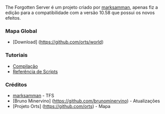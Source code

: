 The Forgotten Server é um projeto criado por [marksamman](https://github.com/marksamman), apenas fiz a edição para a compatibilidade com a versão 10.58 que possui os novos efeitos.

### Mapa Global

* [Download] (https://github.com/orts/world)

### Tutoriais

* [Compilação](http://www.tibiaking.com/forum/topic/51805-compilando-tfs-1x-com-v%C3%ADdeo-aula/)
* [Referência de Scripts](https://github.com/otland/forgottenserver/wiki/Script-Interface)

### Créditos

* [marksamman](https://github.com/marksamman) - TFS
* [Bruno Minervino] (https://github.com/brunominervino) - Atualizações
* [Projeto Orts] (https://github.com/orts) - Mapa